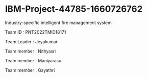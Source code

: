 # IBM-Project-44785-1660726762
Industry-specific intelligent fire management system

Team ID : PNT2022TMID18171 

Team Leader : Jeyakumar

Team member : Nithyasri

Team member : Maniyarasu

Team member : Gayathri
